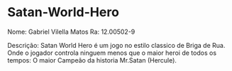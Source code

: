 # Satan-World-Hero

Nome: Gabriel Vilella Matos
Ra: 12.00502-9  

Descrição: Satan World Hero é um jogo no estilo classico de Briga de Rua. Onde o jogador controla ninguem menos que o maior heroi de todos os tempos: O maior Campeão da historia Mr.Satan (Hercule).


